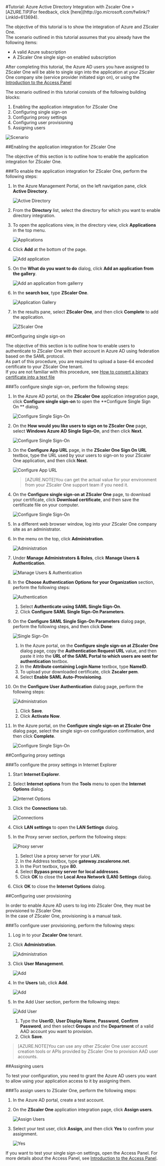 <properties pageTitle="Tutorial: Azure Active Directory Integration with Zscaler One | Microsoft Azure" description="Learn how to use Zscaler One with Azure Active Directory to enable single sign-on, automated provisioning, and more!." services="active-directory" authors="MarkusVi"  documentationCenter="na" manager="stevenpo"/>
<tags ms.service="active-directory" ms.devlang="na" ms.topic="article" ms.tgt_pltfrm="na" ms.workload="identity" ms.date="08/01/2015" ms.author="markvi" />
#Tutorial: Azure Active Directory Integration with Zscaler One
>[AZURE.TIP]For feedback, click [here](http://go.microsoft.com/fwlink/?LinkId=613694).  

The objective of this tutorial is to show the integration of Azure and ZScaler One.  
 The scenario outlined in this tutorial assumes that you already have the following items:  

-   A valid Azure subscription
-   A ZScaler One single sign-on enabled subscription  

After completing this tutorial, the Azure AD users you have assigned to ZScaler One will be able to single sign into the application at your ZScaler One company site (service provider initiated sign on), or using the [Introduction to the Access Panel](https://msdn.microsoft.com/en-us/library/azure/dn308586.aspx)  

The scenario outlined in this tutorial consists of the following building blocks:  

1.  Enabling the application integration for ZScaler One
2.  Configuring single sign-on
3.  Configuring proxy settings
4.  Configuring user provisioning
5.  Assigning users  

![Scenario](./media/active-directory-saas-zscaler-one-tutorial/IC800214.png "Scenario")  

##Enabling the application integration for ZScaler One

The objective of this section is to outline how to enable the application integration for ZScaler One.  

###To enable the application integration for ZScaler One, perform the following steps:

1.  In the Azure Management Portal, on the left navigation pane, click **Active Directory**.  

	![Active Directory](./media/active-directory-saas-zscaler-one-tutorial/IC700993.png "Active Directory")  

2.  From the **Directory** list, select the directory for which you want to enable directory integration.  

3.  To open the applications view, in the directory view, click **Applications** in the top menu.  

	![Applications](./media/active-directory-saas-zscaler-one-tutorial/IC700994.png "Applications")  

4.  Click **Add** at the bottom of the page.  

	![Add application](./media/active-directory-saas-zscaler-one-tutorial/IC749321.png "Add application")  

5.  On the **What do you want to do** dialog, click **Add an application from the gallery**.  

	![Add an application from gallerry](./media/active-directory-saas-zscaler-one-tutorial/IC749322.png "Add an application from gallerry")  

6.  In the **search box**, type **ZScaler One**.  

	![Application Gallery](./media/active-directory-saas-zscaler-one-tutorial/IC800215.png "Application Gallery")  

7.  In the results pane, select **ZScaler One**, and then click **Complete** to add the application.  

	![ZScaler One](./media/active-directory-saas-zscaler-one-tutorial/IC800216.png "ZScaler One")  

##Configuring single sign-on

The objective of this section is to outline how to enable users to authenticate to ZScaler One with their account in Azure AD using federation based on the SAML protocol.  
As part of this procedure, you are required to upload a base-64 encoded certificate to your ZScaler One tenant.  
If you are not familiar with this procedure, see [How to convert a binary certificate into a text file](http://youtu.be/PlgrzUZ-Y1o)  

###To configure single sign-on, perform the following steps:

1.  In the Azure AD portal, on the **ZScaler One** application integration page, click **Configure single sign-on** to open the **Configure Single Sign On ** dialog.  

	![Configure Single Sign-On](./media/active-directory-saas-zscaler-one-tutorial/IC800217.png "Configure Single Sign-On")  

2.  On the **How would you like users to sign on to ZScaler One** page, select **Windows Azure AD Single Sign-On**, and then click **Next**.  

	![Configure Single Sign-On](./media/active-directory-saas-zscaler-one-tutorial/IC800218.png "Configure Single Sign-On")  

3.  On the **Configure App URL** page, in the **ZScaler One Sign On URL** textbox, type the URL used by your users to sign-on to your ZScaler One application, and then click **Next**.  

	![Configure App URL](./media/active-directory-saas-zscaler-one-tutorial/IC800219.png "Configure App URL")  

	>[AZURE.NOTE]You can get the actual value for your environment from your ZScaler One support team if you need it.  

4.  On the **Configure single sign-on at ZScaler One** page, to download your certificate, click **Download certificate**, and then save the certificate file on your computer.  

	![Configure Single Sign-On](./media/active-directory-saas-zscaler-one-tutorial/IC800220.png "Configure Single Sign-On")  

5.  In a different web browser window, log into your ZScaler One company site as an administrator.  

6.  In the menu on the top, click **Administration**.  

	![Administration](./media/active-directory-saas-zscaler-one-tutorial/IC800206.png "Administration")  

7.  Under **Manage Administrators & Roles**, click **Manage Users & Authentication**.  

	![Manage Users & Authentication](./media/active-directory-saas-zscaler-one-tutorial/IC800207.png "Manage Users & Authentication")  

8.  In the **Choose Authentication Options for your Organization** section, perform the following steps:  

	![Authentication](./media/active-directory-saas-zscaler-one-tutorial/IC800208.png "Authentication")  

	1.  Select **Authenticate using SAML Single Sign-On**.  
	2.  Click **Configure SAML Single Sign-On Parameters**.  

9.  On the **Configure SAML Single Sign-On Parameters** dialog page, perform the following steps, and then click **Done**:  

	![Single Sign-On](./media/active-directory-saas-zscaler-one-tutorial/IC800209.png "Single Sign-On")  

	1.  In the Azure portal, on the **Configure single sign-on at ZScaler One** dialog page, copy the **Authentication Request URL** value, and then paste it into the **URL of the SAML Portal to which users are sent for authentication** textbox.  
	2.  In the **Attribute containing Login Name** textbox, type **NameID**.  
	3.  To upload your downloaded certificate, click **Zscaler pem**.  
	4.  Select **Enable SAML Auto-Provisioning**.  

10. On the **Configure User Authentication** dialog page, perform the following steps:  

	![Administration](./media/active-directory-saas-zscaler-one-tutorial/IC800210.png "Administration")  

	1.  Click **Save**.  
	2.  Click **Activate Now**.  

11. In the Azure portal, on the **Configure single sign-on at ZScaler One** dialog page, select the single sign-on configuration confirmation, and then click **Complete**.  

	![Configure Single Sign-On](./media/active-directory-saas-zscaler-one-tutorial/IC800221.png "Configure Single Sign-On")  

##Configuring proxy settings

###To configure the proxy settings in Internet Explorer

1.  Start **Internet Explorer**.  

2.  Select **Internet options** from the **Tools** menu to open the **Internet Options** dialog.  

	![Internet Options](./media/active-directory-saas-zscaler-one-tutorial/IC769492.png "Internet Options")  

3.  Click the **Connections** tab.  

	![Connections](./media/active-directory-saas-zscaler-one-tutorial/IC769493.png "Connections")  

4.  Click **LAN settings** to open the **LAN Settings** dialog.  

5.  In the Proxy server section, perform the following steps:  

	![Proxy server](./media/active-directory-saas-zscaler-one-tutorial/IC769494.png "Proxy server")  

	1.  Select Use a proxy server for your LAN.  
	2.  In the Address textbox, type **gateway.zscalerone.net**.  
	3.  In the Port textbox, type **80**.  
	4.  Select **Bypass proxy server for local addresses**.  
	5.  Click **OK** to close the **Local Area Network (LAN) Settings** dialog.  

6.  Click **OK** to close the **Internet Options** dialog.  

##Configuring user provisioning

In order to enable Azure AD users to log into ZScaler One, they must be provisioned to ZScaler One.  
 In the case of ZScaler One, provisioning is a manual task.  

###To configure user provisioning, perform the following steps:

1.  Log in to your **Zscaler One** tenant.  

2.  Click **Administration**.  

	![Administration](./media/active-directory-saas-zscaler-one-tutorial/IC781035.png "Administration")  

3.  Click **User Management**.  

	![Add](./media/active-directory-saas-zscaler-one-tutorial/IC781037.png "Add")  

4.  In the **Users** tab, click **Add**.  

	![Add](./media/active-directory-saas-zscaler-one-tutorial/IC781037.png "Add")  

5.  In the Add User section, perform the following steps:  

	![Add User](./media/active-directory-saas-zscaler-one-tutorial/IC781038.png "Add User")  

	1.  Type the **UserID**, **User Display Name**, **Password**, **Confirm Password**, and then select **Groups** and the **Department** of a valid AAD account you want to provision.  
	2.  Click **Save**.  

>[AZURE.NOTE]You can use any other ZScaler One user account creation tools or APIs provided by ZScaler One to provision AAD user accounts.  

##Assigning users

To test your configuration, you need to grant the Azure AD users you want to allow using your application access to it by assigning them.  

###To assign users to ZScaler One, perform the following steps:

1.  In the Azure AD portal, create a test account.  

2.  On the **ZScaler One** application integration page, click **Assign users**.  

	![Assign Users](./media/active-directory-saas-zscaler-one-tutorial/IC800222.png "Assign Users")  

3.  Select your test user, click **Assign**, and then click **Yes** to confirm your assignment.  

	![Yes](./media/active-directory-saas-zscaler-one-tutorial/IC767830.png "Yes")  

If you want to test your single sign-on settings, open the Access Panel. For more details about the Access Panel, see [Introduction to the Access Panel](https://msdn.microsoft.com/en-us/library/azure/dn308586.aspx).  
